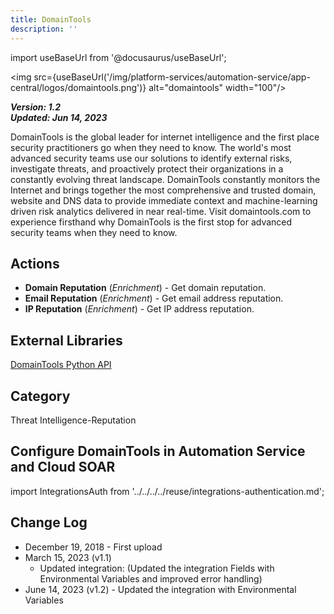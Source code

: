 ```yaml
---
title: DomainTools
description: ''
---
```

import useBaseUrl from '@docusaurus/useBaseUrl';

<img src={useBaseUrl('/img/platform-services/automation-service/app-central/logos/domaintools.png')} alt="domaintools" width="100"/>

***Version: 1.2  
Updated: Jun 14, 2023***

DomainTools is the global leader for internet intelligence and the first place security practitioners go when they need to know. The world's most advanced security teams use our solutions to identify external risks, investigate threats, and proactively protect their organizations in a constantly evolving threat landscape. DomainTools constantly monitors the Internet and brings together the most comprehensive and trusted domain, website and DNS data to provide immediate context and machine-learning driven risk analytics delivered in near real-time. Visit domaintools.com to experience firsthand why DomainTools is the first stop for advanced security teams when they need to know.  

## Actions

* **Domain Reputation** (*Enrichment*) - Get domain reputation.
* **Email Reputation** (*Enrichment*) - Get email address reputation.
* **IP Reputation** (*Enrichment*) - Get IP address reputation.

## External Libraries

[DomainTools Python API](https://github.com/DomainTools/python_api/blob/master/LICENSE)

## Category

Threat Intelligence-Reputation

## Configure DomainTools in Automation Service and Cloud SOAR

import IntegrationsAuth from '../../../../reuse/integrations-authentication.md';

<IntegrationsAuth/>

## Change Log

* December 19, 2018 - First upload
* March 15, 2023 (v1.1)
	+ Updated integration: (Updated the integration Fields with Environmental Variables and improved error handling)
* June 14, 2023 (v1.2) - Updated the integration with Environmental Variables
